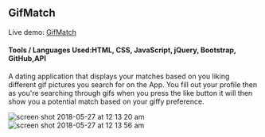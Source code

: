 ## GifMatch
Live demo: [GifMatch](https://mmianchi.github.io/GifMatch/)
#### Tools / Languages Used:HTML, CSS, JavaScript, jQuery, Bootstrap, GitHub,API

A dating application that displays your matches based on you liking different gif pictures you search for on the App. You fill out your profile then as you're searching through gifs when you press the like button it will then show you a potential match based on your giffy preference.

![screen shot 2018-05-27 at 12 13 20 am](https://user-images.githubusercontent.com/29652821/40583407-e9b574cc-6142-11e8-8adb-11356346db8d.png)
![screen shot 2018-05-27 at 12 13 56 am](https://user-images.githubusercontent.com/29652821/40583406-e878a30e-6142-11e8-808e-75c21bbe3155.png)



